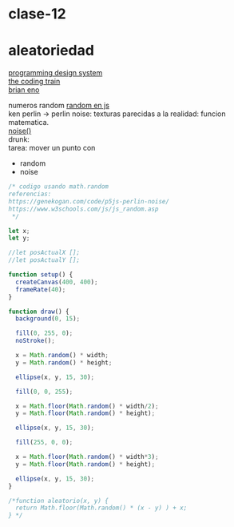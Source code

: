 # clase-12

# aleatoriedad 

[programming design system](https://programmingdesignsystems.com/what-is-a-design-system/index.html#what-is-a-design-system-OQAaTNQ)   
[the coding train](https://thecodingtrain.com/)   
[brian eno](https://www.google.com/search?q=brian+eno+works&sca_esv=f1a846ccc6d720d5&sca_upv=1&udm=2&biw=1200&bih=937&ei=LDNeZsvKMf3d5OUPsaKfqAo&ved=0ahUKEwjLkPqCrsCGAxX9LrkGHTHRB6UQ4dUDCBA&uact=5&oq=brian+eno+works&gs_lp=Egxnd3Mtd2l6LXNlcnAiD2JyaWFuIGVubyB3b3Jrc0jMDVCBAliZDHABeACQAQCYASagAcIBqgEBNrgBA8gBAPgBAZgCBaACkgHCAgoQABiABBhDGIoFwgIFEAAYgATCAgQQABgewgIGEAAYBRgewgIGEAAYCBgemAMAiAYBkgcBNaAHgxE&sclient=gws-wiz-serp)

numeros random [random en js](https://www.w3schools.com/js/js_random.asp)   
ken perlin -> perlin noise: texturas parecidas a la realidad: funcion matematica.   
[noise()](https://p5js.org/reference/#/p5/noise)   
drunk:    
tarea: mover un punto con   
* random
* noise

``` javascript
/* codigo usando math.random
referencias:
https://genekogan.com/code/p5js-perlin-noise/
https://www.w3schools.com/js/js_random.asp
 */

let x;
let y;

//let posActualX [];
//let posActualY [];

function setup() {
  createCanvas(400, 400);
  frameRate(40);
}

function draw() {
  background(0, 15);

  fill(0, 255, 0);
  noStroke();

  x = Math.random() * width;
  y = Math.random() * height;

  ellipse(x, y, 15, 30);

  fill(0, 0, 255);

  x = Math.floor(Math.random() * width/2);
  y = Math.floor(Math.random() * height);

  ellipse(x, y, 15, 30);

  fill(255, 0, 0);

  x = Math.floor(Math.random() * width*3);
  y = Math.floor(Math.random() * height);

  ellipse(x, y, 15, 30);
}

/*function aleatorio(x, y) {
  return Math.floor(Math.random() * (x - y) ) + x;  
} */

```
